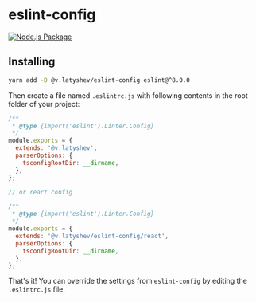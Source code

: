 # eslint-config
[![Node.js Package](https://github.com/vi-latyshev/eslint-config/actions/workflows/yarn-publish.yml/badge.svg)](https://github.com/vi-latyshev/eslint-config/actions/workflows/yarn-publish.yml)

## Installing

```bash
yarn add -D @v.latyshev/eslint-config eslint@^8.0.0
```

Then create a file named `.eslintrc.js` with following contents in the root folder of your project:
```js
/**
 * @type {import('eslint').Linter.Config}
 */
module.exports = {
  extends: '@v.latyshev',
  parserOptions: {
    tsconfigRootDir: __dirname,
  },
};

// or react config

/**
 * @type {import('eslint').Linter.Config}
 */
module.exports = {
  extends: '@v.latyshev/eslint-config/react',
  parserOptions: {
    tsconfigRootDir: __dirname,
  },
};
```

That's it! You can override the settings from `eslint-config` by editing the `.eslintrc.js` file.
